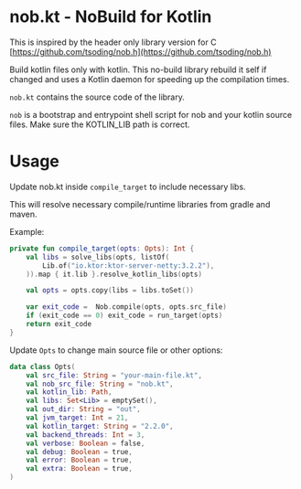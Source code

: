 # nob.kt - NoBuild for Kotlin
This is inspired by the header only library version for C [https://github.com/tsoding/nob.h](https://github.com/tsoding/nob.h)

Build kotlin files only with kotlin.
This no-build library rebuild it self if changed and uses a Kotlin daemon for speeding up the compilation times.

`nob.kt` contains the source code of the library.

`nob` is a bootstrap and entrypoint shell script for nob and your kotlin source files.
Make sure the KOTLIN_LIB path is correct.

# Usage
Update nob.kt inside `compile_target` to include necessary libs.

This will resolve necessary compile/runtime libraries from gradle and maven.

Example:
```kotlin
private fun compile_target(opts: Opts): Int {
    val libs = solve_libs(opts, listOf(
        Lib.of("io.ktor:ktor-server-netty:3.2.2"),
    )).map { it.lib }.resolve_kotlin_libs(opts)

    val opts = opts.copy(libs = libs.toSet())

    var exit_code =  Nob.compile(opts, opts.src_file)
    if (exit_code == 0) exit_code = run_target(opts)
    return exit_code
}
```

Update `Opts` to change main source file or other options:
```kotlin
data class Opts(
    val src_file: String = "your-main-file.kt",
    val nob_src_file: String = "nob.kt",
    val kotlin_lib: Path, 
    val libs: Set<Lib> = emptySet(),
    val out_dir: String = "out",
    val jvm_target: Int = 21,
    val kotlin_target: String = "2.2.0",
    val backend_threads: Int = 3,
    val verbose: Boolean = false,
    val debug: Boolean = true,
    val error: Boolean = true,
    val extra: Boolean = true,
)
```
